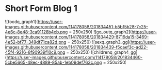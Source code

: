 # Short Form Blog 1

![foodq_graph1](https://user-images.githubusercontent.com/114178058/201834451-b5bf5b28-7c25-4e6c-8e48-3ca91128b4cb.png = 250x250)
![go_outq_graph2](https://user-images.githubusercontent.com/114178058/201834429-8716da15-3469-4e52-bf77-349df71ca82d.png = 250x250)
![sexq_graph3_gg](https://user-images.githubusercontent.com/114178058/201834439-f5caef3c-ad22-45f4-9216-8f90939f10c9.png = 250x250)
![childrenq_graph4_gg](https://user-images.githubusercontent.com/114178058/201834460-5cbe5665-48ec-4889-85ab-1eb09def763c.png = 250x250)
